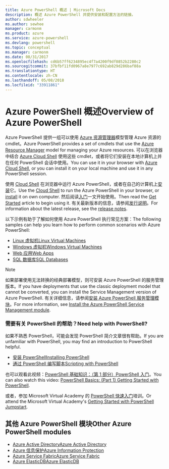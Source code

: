 ```yaml
---
title: Azure PowerShell 概述 | Microsoft Docs
description: 概述 Azure PowerShell 并提供安装和配置方法的链接。
author: sdwheeler
ms.author: sewhee
manager: carmonm
ms.product: azure
ms.service: azure-powershell
ms.devlang: powershell
ms.topic: conceptual
ms.manager: carmonm
ms.date: 08/31/2017
ms.openlocfilehash: cd6b57ff6234895ec4f7a4200f9df0852b2280c2
ms.sourcegitcommit: 37bfbf11fd0967a8e7977c692ab829d286baf88a
ms.translationtype: HT
ms.contentlocale: zh-CN
ms.lasthandoff: 05/08/2018
ms.locfileid: "33911861"
---
```

# <a name="overview-of-azure-powershell"></a><span data-ttu-id="65ef5-103">Azure PowerShell 概述</span><span class="sxs-lookup"><span data-stu-id="65ef5-103">Overview of Azure PowerShell</span></span>

<span data-ttu-id="65ef5-104">Azure PowerShell 提供一组可以使用 [Azure 资源管理器](/azure/azure-resource-manager/resource-group-overview)模型管理 Azure 资源的 cmdlet。</span><span class="sxs-lookup"><span data-stu-id="65ef5-104">Azure PowerShell provides a set of cmdlets that use the [Azure Resource Manager](/azure/azure-resource-manager/resource-group-overview) model for managing your Azure resources.</span></span> <span data-ttu-id="65ef5-105">可以在浏览器中结合 [Azure Cloud Shell](/azure/cloud-shell/overview) 使用这些 cmdlet，或者将它们安装在本地计算机上并在任何 PowerShell 会话中使用。</span><span class="sxs-lookup"><span data-stu-id="65ef5-105">You can use it in your browser with [Azure Cloud Shell](/azure/cloud-shell/overview), or you can install it on your local machine and use it in any PowerShell session.</span></span>

<span data-ttu-id="65ef5-106">使用 [Cloud Shell](/azure/cloud-shell/overview) 在浏览器中运行 Azure PowerShell，或者在自己的计算机上[安装](install-azurerm-ps.md)它。</span><span class="sxs-lookup"><span data-stu-id="65ef5-106">Use the [Cloud Shell](/azure/cloud-shell/overview) to run the Azure PowerShell in your browser, or [install](install-azurerm-ps.md) it on own computer.</span></span> <span data-ttu-id="65ef5-107">然后阅读[入门](get-started-azureps.md)一文开始使用。</span><span class="sxs-lookup"><span data-stu-id="65ef5-107">Then read the [Get Started](get-started-azureps.md) article to begin using it.</span></span> <span data-ttu-id="65ef5-108">有关最新版本的信息，请参阅[发行说明](release-notes-azureps.md)。</span><span class="sxs-lookup"><span data-stu-id="65ef5-108">For information about the latest release, see the [release notes](release-notes-azureps.md).</span></span>

<span data-ttu-id="65ef5-109">以下示例有助于了解如何使用 Azure PowerShell 执行常见方案：</span><span class="sxs-lookup"><span data-stu-id="65ef5-109">The following samples can help you learn how to perform common scenarios with Azure PowerShell:</span></span>

* [<span data-ttu-id="65ef5-110">Linux 虚拟机</span><span class="sxs-lookup"><span data-stu-id="65ef5-110">Linux Virtual Machines</span></span>](/azure/virtual-machines/virtual-machines-linux-powershell-samples?toc=/powershell/azure/toc.json)
* [<span data-ttu-id="65ef5-111">Windows 虚拟机</span><span class="sxs-lookup"><span data-stu-id="65ef5-111">Windows Virtual Machines</span></span>](/azure/virtual-machines/virtual-machines-windows-powershell-samples?toc=/powershell/azure/toc.json)
* [<span data-ttu-id="65ef5-112">Web 应用</span><span class="sxs-lookup"><span data-stu-id="65ef5-112">Web Apps</span></span>](/azure/app-service-web/app-service-powershell-samples?toc=/powershell/azure/toc.json)
* [<span data-ttu-id="65ef5-113">SQL 数据库</span><span class="sxs-lookup"><span data-stu-id="65ef5-113">SQL Databases</span></span>](/azure/sql-database/sql-database-powershell-samples?toc=/powershell/azure/toc.json)

> [!NOTE]
> <span data-ttu-id="65ef5-114">如果部署使用无法转换的经典部署模型，则可安装 Azure PowerShell 的服务管理版本。</span><span class="sxs-lookup"><span data-stu-id="65ef5-114">If you have deployments that use the classic deployment model that cannot be converted, you can install the Service Management version of Azure PowerShell.</span></span> <span data-ttu-id="65ef5-115">有关详细信息，请参阅[安装 Azure PowerShell 服务管理模块](/powershell/azure/servicemanagement/install-azure-ps)。</span><span class="sxs-lookup"><span data-stu-id="65ef5-115">For more information, see [Install the Azure PowerShell Service Management module](/powershell/azure/servicemanagement/install-azure-ps).</span></span>


### <a name="need-help-with-powershell"></a><span data-ttu-id="65ef5-116">需要有关 PowerShell 的帮助？</span><span class="sxs-lookup"><span data-stu-id="65ef5-116">Need help with PowerShell?</span></span>

<span data-ttu-id="65ef5-117">如果不熟悉 PowerShell，可能会发现 PowerShell 简介文章很有帮助。</span><span class="sxs-lookup"><span data-stu-id="65ef5-117">If you are unfamiliar with PowerShell, you may find an introduction to PowerShell helpful.</span></span>

* [<span data-ttu-id="65ef5-118">安装 PowerShell</span><span class="sxs-lookup"><span data-stu-id="65ef5-118">Installing PowerShell</span></span>](/powershell/scripting/installing-windows-powershell)
* [<span data-ttu-id="65ef5-119">通过 PowerShell 编写脚本</span><span class="sxs-lookup"><span data-stu-id="65ef5-119">Scripting with PowerShell</span></span>](/powershell/scripting/scripting-with-windows-powershell)

<span data-ttu-id="65ef5-120">也可以观看此视频：[PowerShell 基础知识：（第 1 部分）PowerShell 入门](https://channel9.msdn.com/Blogs/Taste-of-Premier/PowerShellBasicsPart1)。</span><span class="sxs-lookup"><span data-stu-id="65ef5-120">You can also watch this video: [PowerShell Basics: (Part 1) Getting Started with PowerShell](https://channel9.msdn.com/Blogs/Taste-of-Premier/PowerShellBasicsPart1).</span></span>

<span data-ttu-id="65ef5-121">或者，参加 Microsoft Virtual Academy 的 [PowerShell 快速入门](https://mva.microsoft.com/liveevents/powershell-jumpstart)培训。</span><span class="sxs-lookup"><span data-stu-id="65ef5-121">Or attend the Microsoft Virtual Academy's [Getting Started with PowerShell Jumpstart](https://mva.microsoft.com/liveevents/powershell-jumpstart).</span></span>

## <a name="other-azure-powershell-modules"></a><span data-ttu-id="65ef5-122">其他 Azure PowerShell 模块</span><span class="sxs-lookup"><span data-stu-id="65ef5-122">Other Azure PowerShell modules</span></span>

* [<span data-ttu-id="65ef5-123">Azure Active Directory</span><span class="sxs-lookup"><span data-stu-id="65ef5-123">Azure Active Directory</span></span>](/powershell/azure/active-directory/)
* [<span data-ttu-id="65ef5-124">Azure 信息保护</span><span class="sxs-lookup"><span data-stu-id="65ef5-124">Azure Information Protection</span></span>](/powershell/azure/aip/)
* [<span data-ttu-id="65ef5-125">Azure Service Fabric</span><span class="sxs-lookup"><span data-stu-id="65ef5-125">Azure Service Fabric</span></span>](/powershell/azure/service-fabric/)
* [<span data-ttu-id="65ef5-126">Azure ElasticDB</span><span class="sxs-lookup"><span data-stu-id="65ef5-126">Azure ElasticDB</span></span>](/powershell/azure/elasticdbjobs/)
